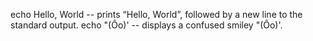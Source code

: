 echo Hello, World -- prints “Hello, World”, followed by a new line to the standard output.
echo \"\(Ôo\)\' -- displays a confused smiley "(Ôo)'.